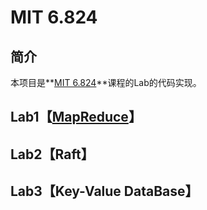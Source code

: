 # MIT 6.824

## 简介

本项目是**[MIT 6.824](https://pdos.csail.mit.edu/6.824/)**课程的Lab的代码实现。



## Lab1【[MapReduce](https://pdos.csail.mit.edu/6.824/labs/lab-mr.html)】

## Lab2【Raft】

## Lab3【Key-Value DataBase】